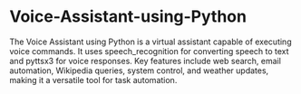 # Voice-Assistant-using-Python
The Voice Assistant using Python is a virtual assistant capable of executing voice commands. It uses speech_recognition for converting speech to text and pyttsx3 for voice responses. Key features include web search, email automation, Wikipedia queries, system control, and weather updates, making it a versatile tool for task automation.
